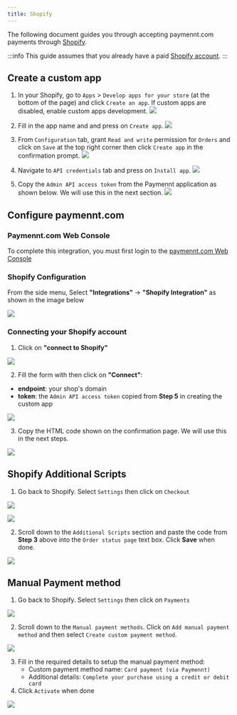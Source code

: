 ```yaml
---
title: Shopify
---
```


The following document guides you through accepting paymennt.com payments through [Shopify](https://www.shopify.com).

:::info
This guide assumes that you already have a paid [Shopify account](https://www.shopify.com).
:::

## Create a custom app
1. In your Shopify, go to `Apps` > `Develop apps for your store` (at the bottom of the page) and click `Create an app`. If custom apps are disabled, enable custom apps development.
![](/img/docs/integrate/ecomm/shopify/shopify-1.png)

2. Fill in the app name and and press on `Create app`.
![](/img/docs/integrate/ecomm/shopify/shopify-2.png)

3. From `Configuration` tab, grant `Read and write` permission for `Orders` and click on `Save` at the top right corner then click `Create app` in the confirmation prompt.
![](/img/docs/integrate/ecomm/shopify/shopify-3.png)

4. Navigate to `API credentials` tab and press on `Install app`.
![](/img/docs/integrate/ecomm/shopify/shopify-4.png)

5. Copy the `Admin API access token` from the Paymennt application as shown below. We will use this in the next section.
![](/img/docs/integrate/ecomm/shopify/shopify-5.png)

## Configure paymennt.com

### Paymennt.com Web Console

To complete this integration, you must first login to the [paymennt.com Web Console](/guides/portal/login)

### Shopify Configuration

From the side menu, Select **"Integrations"** -> **"Shopify Integration"** as shown in the image below

![](/img/docs/integrate/ecomm/shopify/shopify-connect-1.png)

### Connecting your Shopify account

1. Click on **"connect to Shopify"**

![](/img/docs/integrate/ecomm/shopify/shopify-connect-2.png)

2. Fill the form with then click on **"Connect"**:
- **endpoint**: your shop's domain
- **token**: the `Admin API access token` copied from **Step 5** in creating the custom app

![](/img/docs/integrate/ecomm/shopify/shopify-connect-3.png)

3. Copy the HTML code shown on the confirmation page. We will use this in the next steps.

![](/img/docs/integrate/ecomm/shopify/shopify-connect-4.png)

## Shopify Additional Scripts

1. Go back to Shopify. Select `Settings` then click on `Checkout`

![](/img/docs/integrate/ecomm/shopify/shopify-setup-1.png)

![](/img/docs/integrate/ecomm/shopify/shopify-setup-2.png)

2. Scroll down to the `Additional Scripts` section and paste the code from **Step 3** above into the `Order status page` text box. Click **Save** when done.

![](/img/docs/integrate/ecomm/shopify/shopify-setup-3.png)

## Manual Payment method

1. Go back to Shopify. Select `Settings` then click on `Payments`

![](/img/docs/integrate/ecomm/shopify/shopify-setup-4.png)

2. Scroll down to the `Manual payment methods`. Click on `Add manual payment method` and then select `Create custom payment method`.

![](/img/docs/integrate/ecomm/shopify/shopify-setup-5.png)

3. Fill in the required details to setup the manual payment method:
    - Custom payment method name: `Card payment (via Paymennt)`
    - Additional details: `Complete your purchase using a credit or debit card`
4. Click `Activate` when done

![](/img/docs/integrate/ecomm/shopify/shopify-setup-6.png)


